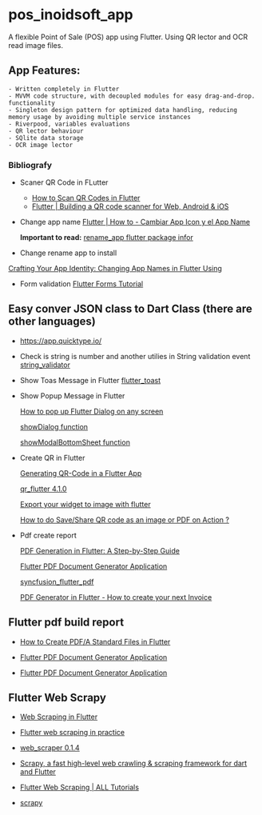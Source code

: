 # pos_inoidsoft_app

A flexible Point of Sale (POS) app using Flutter. Using QR lector and 
OCR read image files.

## App Features:

    - Written completely in Flutter
    - MVVM code structure, with decoupled modules for easy drag-and-drop. functionality
    - Singleton design pattern for optimized data handling, reducing memory usage by avoiding multiple service instances
    - Riverpood, variables evaluations
    - QR lector behaviour
    - SQlite data storage
    - OCR image lector

### Bibliografy
- Scaner QR Code in FLutter
  -  [How to Scan QR Codes in Flutter](https://onlyflutter.com/how-to-scan-qr-codes-in-flutter/)
  -  [Flutter | Building a QR code scanner for Web, Android & iOS](https://medium.com/@robyeatesuk/flutter-building-a-qr-code-scanner-for-web-android-ios-267429dfe2ff)

 
- Change app name 
    [Flutter | How to - Cambiar App Icon y el App Name](https://www.youtube.com/watch?v=YCsVpXrLlME)
  
    **Important to read:** [rename_app flutter package infor](https://pub.dev/packages/rename_app)
- Change rename app to install

[Crafting Your App Identity: Changing App Names in Flutter Using](https://medium.com/@sobinmathew988/crafting-your-app-identity-changing-app-names-in-flutter-using-rename-app-38d6bd43d652)


- Form validation
[Flutter Forms Tutorial](https://www.youtube.com/playlist?list=PL4cUxeGkcC9ighyCUUmoaxz9CZsUz4Iwf)


## Easy conver JSON class to Dart Class (there are other languages)

- https://app.quicktype.io/

- Check is string is number and another utilies in String validation event
    [string_validator](https://pub.dev/packages/string_validator)

- Show Toas Message in Flutter
    [flutter_toast](https://pub.dev/packages/fluttertoast)

- Show Popup Message in Flutter
   
   [How to pop up Flutter Dialog on any screen](https://medium.com/@dltruong.c/how-to-pop-up-flutter-dialog-on-any-screen-d82ccaac48af)   


   [showDialog<T> function ](https://api.flutter.dev/flutter/material/showDialog.html)


   [showModalBottomSheet<T> function](https://api.flutter.dev/flutter/material/showModalBottomSheet.html) 
- Create QR in Flutter
 
    [Generating QR-Code in a Flutter App](https://medium.com/podiihq/generating-qr-code-in-a-flutter-app-50de15e39830)


    [qr_flutter 4.1.0](https://pub.dev/packages/qr_flutter)

    [Export your widget to image with flutter](https://medium.com/flutter-community/export-your-widget-to-image-with-flutter-dc7ecfa6bafb)

    [How to do Save/Share QR code as an image or PDF on Action ?](https://community.flutterflow.io/ask-the-community/post/how-to-do-save-share-qr-code-as-an-image-or-pdf-on-action-pdcS7xLJqdqFarN)


- Pdf create report
   
   [PDF Generation in Flutter: A Step-by-Step Guide](https://medium.com/@akshatarora7/pdf-generation-in-flutter-a-step-by-step-guide-2af6a859aadf)


   [Flutter PDF Document Generator Application ](https://flutterawesome.com/flutter-pdf-document-generator-application/)

   [syncfusion_flutter_pdf](https://pub.dev/packages/syncfusion_flutter_pdf)

   [PDF Generator in Flutter - How to create your next Invoice ](https://www.youtube.com/watch?v=6bYG-JwnoO4)


## Flutter pdf build report 

- [How to Create PDF/A Standard Files in Flutter](https://www.syncfusion.com/blogs/post/how-to-create-pdf-a-standard-files-in-flutter)

- [Flutter PDF Document Generator Application ](https://flutterawesome.com/flutter-pdf-document-generator-application/)

- [Flutter PDF Document Generator Application](https://github.com/AmirBayat0/Flutter-PDF-Generator)


## Flutter Web Scrapy

- [Web Scraping in Flutter](https://www.geeksforgeeks.org/web-scraping-in-flutter/)

- [Flutter web scraping in practice](https://medium.com/@antonio.tioypedro1234/flutter-web-scraping-in-practice-c4c4a861a223)

- [web_scraper 0.1.4](https://pub.dev/packages/web_scraper/versions)

- [Scrapy, a fast high-level web crawling & scraping framework for dart and Flutter](https://github.com/sachaarbonel/scrapy.dart)

- [Flutter Web Scraping | ALL Tutorials](https://www.youtube.com/watch?v=wW9T5lP3DoY)

- [scrapy](https://fluttergems.dev/packages/scrapy/)